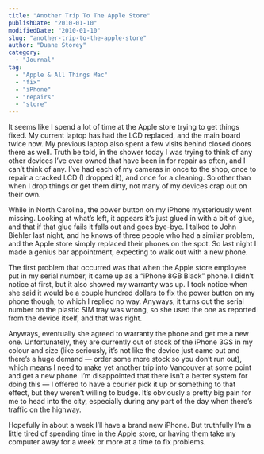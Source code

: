 ```yaml
---
title: "Another Trip To The Apple Store"
publishDate: "2010-01-10"
modifiedDate: "2010-01-10"
slug: "another-trip-to-the-apple-store"
author: "Duane Storey"
category:
  - "Journal"
tag:
  - "Apple & All Things Mac"
  - "fix"
  - "iPhone"
  - "repairs"
  - "store"
---
```


It seems like I spend a lot of time at the Apple store trying to get things fixed. My current laptop has had the LCD replaced, and the main board twice now. My previous laptop also spent a few visits behind closed doors there as well. Truth be told, in the shower today I was trying to think of any other devices I’ve ever owned that have been in for repair as often, and I can’t think of any. I’ve had each of my cameras in once to the shop, once to repair a cracked LCD (I dropped it), and once for a cleaning. So other than when I drop things or get them dirty, not many of my devices crap out on their own.

While in North Carolina, the power button on my iPhone mysteriously went missing. Looking at what’s left, it appears it’s just glued in with a bit of glue, and that if that glue fails it falls out and goes bye-bye. I talked to John Biehler last night, and he knows of three people who had a similar problem, and the Apple store simply replaced their phones on the spot. So last night I made a genius bar appointment, expecting to walk out with a new phone.

The first problem that occurred was that when the Apple store employee put in my serial number, it came up as a “iPhone 8GB Black” phone. I didn’t notice at first, but it also showed my warranty was up. I took notice when she said it would be a couple hundred dollars to fix the power button on my phone though, to which I replied no way. Anyways, it turns out the serial number on the plastic SIM tray was wrong, so she used the one as reported from the device itself, and that was right.

Anyways, eventually she agreed to warranty the phone and get me a new one. Unfortunately, they are currently out of stock of the iPhone 3GS in my colour and size (like seriously, it’s not like the device just came out and there’s a huge demand — order some more stock so you don’t run out), which means I need to make yet another trip into Vancouver at some point and get a new phone. I’m disappointed that there isn’t a better system for doing this — I offered to have a courier pick it up or something to that effect, but they weren’t willing to budge. It’s obviously a pretty big pain for me to head into the city, especially during any part of the day when there’s traffic on the highway.

Hopefully in about a week I’ll have a brand new iPhone. But truthfully I’m a little tired of spending time in the Apple store, or having them take my computer away for a week or more at a time to fix problems.